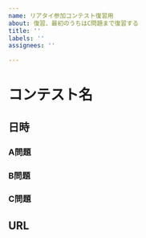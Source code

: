 ```yaml
---
name: リアタイ参加コンテスト復習用
about: 復習、最初のうちはC問題まで復習する
title: ''
labels: ''
assignees: ''

---
```


# コンテスト名
## 日時
### A問題

### B問題

### C問題


## URL
